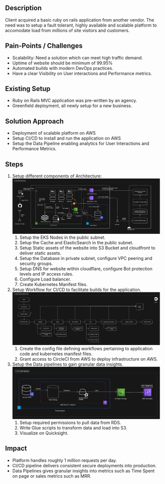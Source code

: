 ## Description

Client acquired a basic ruby on rails application from another vendor. The need was to setup a fault tolerant, highly available and scalable platform to accomodate load from millions of site visitors and customers.


## Pain-Points / Challenges

- Scalability: Need a solution which can meet high traffic demand.
- Uptime of website should be minimum of 99.95%
- Automated builds with modern DevOps practices.
- Have a clear Visibility on User interactions and Performance metrics.


## Existing Setup

- Ruby on Rails MVC application was pre-written by an agency.
- Greenfield deployment, all newly setup for a new business.


## Solution Approach

- Deployment of scalable platform on AWS
- Setup CI/CD to install and run the application on AWS
- Setup the Data Pipeline enabling analytics for User Interactions and Performance Metrics.

## Steps

1. Setup different components of Architecture:
    ![My Image](https://github.com/peachypeachyy/portfolio-contents/blob/main/e-commerce_platform/supporting_assets/wo-2.png)
    1. Setup the EKS Nodes in the public subnet.
    2. Setup the Cache and ElasticSearch in the public subnet.
    3. Setup Static assets of the website into S3 Bucket and cloudfront to deliver static assets.
    4. Setup the Database in private subnet, configure VPC peering and security groups.
    5. Setup DNS for website within cloudflare, configure Bot protection levels and IP access rules.
    6. Configure Load balancer.
    7. Create Kubernetes Manifest files.
2. Setup Workflow for CI/CD to facilitate builds for the application.
    ![My Image](https://github.com/peachypeachyy/portfolio-contents/blob/main/e-commerce_platform/supporting_assets/wo-1.png)
    1. Create the config file defining workflows pertaining to application code and kubernetes manifest files.
    2. Grant access to CircleCI from AWS to deploy infrastructure on AWS.
3. Setup the Data pipelines to gain granular data insights.
    ![My Image](https://github.com/peachypeachyy/portfolio-contents/blob/main/e-commerce_platform/supporting_assets/wo-3.png)
    1. Setup required permissions to pull data from RDS.
    2. Write Glue scripts to transform data and load into S3.
    3. Visualize on Quicksight.


## Impact

- Platform handles roughly 1 million requests per day.
- CI/CD pipeline delivers consistent secure deployments into production.
- Data Pipelines gives granular insights into metrics such as Time Spent on page or sales metrics such as MRR.


